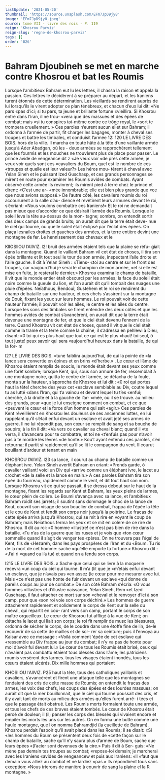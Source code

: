 ```yaml
---
lastUpdate: '2021-05-20'
thumbnail: 'https://source.unsplash.com/EFm7JpD9jy8'
image: 'EFm7JpD9jy8.jpeg'
source: tome VII - livre des rois - P. 119
reign: 'Khosrou Parviz'
reign-slug: 'regne-de-khosrou-parviz'
tags: []
order: '026'
---
```


# Bahram Djoubineh se met en marche contre Khosrou et bat les Roumis

Lorsque l’ambitieux Bahram eut lu les lettres, il
chassa la raison et appela la passion. Ces lettres le décidèrent à se préparer au départ, et les Iraniens
turent étonnés de cette détermination. Les vieillards
se rendirent auprès de lui lorsqu’ils le virent adopter
ce plan ténébreux, et chacun d’eux lui dit: «Ne pars
«pas d’ici; si tu pars, ta jeune et brillante fortune «vieillira. Si Khosrou entre dans l’Iran, il ne trou- «vera que des massues et des épées de combat; mais
«si tu conspires toi-même contre ce trône royal, le «sort te trompera cruellement. » Ces paroles n’eurent aucun elÏet sur Bahram; il ordonna à l’armée de
partir, fit charger les bagages, monter à cheval ses
troupes et battre les timbales, et conduisit l’armée 12:
120 LE LIVRE DES BOIS.
hors de la ville. Il marcha en toute hâte à.la tête d’une vaillante armée jusqu’à Ader Abadgan, où les -
deux armées se rapprochèrent tellement que les fourmis et les mouches ne trouvèrent plus de place pour passer.
Le prince avide de vengeance dit z «Je veux voir «de près cette armée, je veux voir quels sont ces «cavaliers du Boum, quel est le nombre de ces «troupes et quelle est leur valeur?» Les héros mou- tèrent à cheval avec Yelan Sineh et le puissant Ized Guschasp, et ces grands personnages se mirent en route pour examiner les Roumis avides de combats. Ayant observé cette armée ils revinrent; ils mirent
pied à terre chez le prince et dirent: «C’est une ar- «mée innombrable; elle est bien plus grande que «ce que nous avions supposé.» De l’autre côté, les
cavaliers roumis du roi accoururent à la salle d’au-
dience et revêtirent leurs armures devant le roi, s’écriant: «Nous voulons combattre ces Iraniens!»
Et le roi ne demandait pas mieux que d’accorder ce que désirait l’armée des Roumis.
Lorsque le soleil leva la tête au-dessus de la mon- tagne; sombre, on entendit sortir des deux camps de grands bruits; on aurait dit que la terre était deve- nue le ciel qui tourne, ou que le soleil était éclipsé
par l’éclat des épées. On plaça lesnailes droites et
gauches des armées, et la terre entière devint une montagne de fer. Le hennissement des chevaux et le

KllOSllOU l’AllVlZ. l2! bruit des armées étaient tels que la plaine se réfu-
giait dans la montagne. Quand le vaillant Bahram vil cet état de choses, il tira son épée brillante et lit
tout seul le tour de son armée, inspectant l’aile droite et l’aile gauche. Il dit à Yelan Sineh : «Tiens-
«toi au centre et sur le front des troupes, car «aujourd’hui je serai le champion de mon armée,
«et si elle est mise en fuite, je resterai le dernier.» Khosrou examina le champ de bataille, il vit que
le monde entier était obscurci par les armées; la face du soleil était noire comme la gueule du lion, et l’on aurait dit qu’il tombait des nuages une pluie d’épées. Neïathous, Bendouî, Gustehem et le roi se
rendirent du champ de bataille sur une hauteur, et ces chefs s’assirent sur la montagne de Douk, fixant
les yeux sur leurs hommes. Le roi pouvait voir de cette hauteur l’armée; il pouvait voir les ailes, le
centre et les ailes du centre. Lorsque les sons des timbales se firent entendre des deux côtés et que les hommes avides de combat s’avancèrent, on aurait
dit que la terre était devenue une montagne de fer,
et que le ciel était devenu l’ennemi de la terre. Quand Khosrou vit cet état de choses, quand il vit que le ciel était comme la trame et la terre comme la chaîne, il s’adressa en pehlewi à Dieu, disant:
«0 toi qui es plus haut que tout ce qui est le plus «haut! toi seul, ô tout juste! peux savoir qui sera «aujourd’hui heureux dans la bataille, de qui la for-
m

l2? LE LIVRE DES BOIS.
«tune faiblira aujourd’hui, de qui la pointe de «la lance sera convertie en épines et en brins
«d’herbe.» .
Le cœur et l’âme de Khosrou étaient remplis de
soucis, le monde était devant ses yeux comme une
forêt sombre; lorsque Kent, qui, sous son armure de
fer, ressemblait à une montagne noire, quitta le centre de l’armée, se détacha de la foule, monta sur
la hauteur, s’approcha de Khosrou et lui dit :
«0 roi qui portes haut la tête! cherche des yeux cet «esclave semblable au Div, coutre lequel tu as lutté «dans l’lran, qui t’a vaincu et devant lequel tu t’es
«enfui; cherche, à la droite et à la gauche de l’ar-
«mée, où il se trouve. au milieu des grands, pour «que je lui enseigne comment on combat, et ce que «peuvent le cœur et la force d’un homme qui sait «agir.» Ces paroles de Kent réveillèrent en Khosrou
les douleurs de ses anciennes luttes, en lui rappelant qu’il s’était enfui devant un esclave et avait jeté ses
armes de guerre. Il ne lui répondit pas, son cœur se remplit de sang et sa bouche de soupirs; à la tin il dit: «Va vers ce cavalier au cheval blanc; quand il «te verra, il s’avancera pour te combattre, et toi ne «t’enfuis pas pour n’avoir pas à te mordre les lèvres
«de honte.»
Kou’t ayant entendu ces paroles, s’en retourna; il partit si rapidement qu’il se lit le compagnon du vent. Il courut bouillant d’ardeur et tenant en main

KHOSROU l’AllVIZ. l23
sa lance, il courut au champ de bataille comme un
éléphant ivre. Yelan Sineh avertit Bahram en criant: «Prends garde, ô cavalier vaillant! voici un Div qui «arrive comme un éléphant ivre, le lacet au crochet
«de la selle et la lance en main.» A ces paroles Bahram tira son épée du fourreau, rapidement comme le vent, et dit tout haut son nom. Lorsque Khosrou vit ce qui se passait, il se dressa debout sur le haut de la montagne, fixant les regards sur Kent et Bahram, les yeux pleins de larmes, le cœur plein de colère. Le Boumi s’avança avec sa lance, et l’ambitieux Bahram roidit ses jarrets; il soutint sans dommage le choc de la lance de Kout, couvrit son visage de son bouclier de combat, frappa de l’épée
la tête et le cou de Kent et fendit son corps noir jusqu’à la poitrine.
Le fracas de cette épée arriva jusqu’à Khosrou,
qui se mit à rire en voyant le coup de Bahram;
mais Neïathous ferma les yeux et se mit en colère
de ce rire de Khosrou. Il dit au roi: «0 homme
«illustre! ce n’est pas bien de rire dans la bataille.
«Tu n’as de la guerre que les ruses et je vois que
«ton cœur sommeille quand il s’agit de venger tes
«pères. On ne trouvera pas l’égal de Kent, fils de
«Hezareh, dans les pays prospères de l’Iran et du
«Boum. Tu ris de la mort de cet homme: sache «qu’elle emporte ta fortune.» Khosrou dit : «J’ai ri
«quand ou l’a tué et quand on a fendu son corps.

I215 LE LIVRE DES ROIS.
a Sache que celui qui se livre à la moquerie recevra
«un coup du ciel qui tourne. Il m’a (lit que je «m’étais enfui devant un esclave, que je n’avais pas
«en assez (le cœur pour me mesurer avec lui. Mais «ce n’est pas une honte de fuir devant un esclave «qui donne de pareils coups au jour de combat.»
De son côté Bahram s’écria: «O vous hommes
«illustres et d’illustre naissance, Yelan Sineh, Rem
«et Ized Guschasp, il faut attacher ce mort sur son
«cheval et le renvoyer d’ici à son camp, pour que
«son roi voie son corps déchiré.» Les hommes de
guerre attachèrent rapidement et solidement le corps
de Kent sur la selle du cheval, qui repartit en cou-
rant vers son camp, portant le corps de son maître
orgueilleux. Le cœur de Khosrou fut affligé à la vue
de Kent; on détacha le lacet qui liait son corps; le
roi fit remplir de musc les blessures, ordonna de sécher le corps, de le coudre dans une étoffe fine de
lin, de-le recouvrir de sa cette de mailles et de scr- rer sa ceinture; puis il l’envoya au Kaisar avec ce message : «Voilà comment ’épée de cet esclave qui «ressemble au Div frappe au jour du combat; il n’y
«a pas de honte pour moi d’avoir fui devant lui.» Le cœur de tous les Roumis était brisé, ceux qui
n’avaient pas combattu étaient tous blessés dans
l’âme; les patriciens roumis versèrent des larmes. tous les visages étaient inondés, tous les cœurs étaient ulcérés. Dix mille hommes qui portaient

KHOSIlOU l’AllVlZ. P25
haut la tète, tous des catholiques yaillanls et cavaliers, s’avancèrent et firent une attaque telle
que les montagnes se fendaient des cris de celte masse de Roumis; on entendit le fracas des armes, les voix des chefs, les coups des épées et des lourdes massues; on aurait dit que la mer bouillonnait, que le ciel qui tourne poussait des cris, et il y avait tant de morts au milieu des armées qu’elles furent arrê-
i tées et que le passage était obstrué. Les Roumis
morts formaient toute une armée, et tous les chefs de ces braves étaient tombés. Le cœur de Khosrou
était percé de douleur; il (il; panser les corps des blessés qui vivaient encore et empiler les morts les uns sur les autres. On en forma une butte comme une haule montagne, que l’on nomma Bahramdjid
(la cueillette de Bahram). Khosrou perdait l’espoir qu’il avait placé dans les Roumis; il se disait: «Si
«les hommes du Boum se présentent deux fois de «cette façon sur le champ de bataille, sache qu’il n’y
saura plus d’armée de Boum, sache que leurs épées
«(l’acier sont devenues de la cire.» Puis il dit à Ser-
guis: «Ne mène pas demain tes troupes au combat; «repose-loi demain; je marcherai avec les Iraniens «avides de vengeancew et puis aux Iraniens: «Il «faut que demain vous alliez au combat et ne lardiez «pas.» Ils répondirent tous sans exception: «Nous trierons de manière à couvrir de sang la plaine el la
R montagne. »

